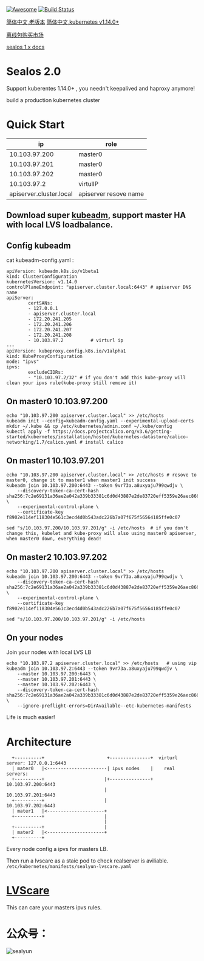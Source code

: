 [![Awesome](https://cdn.rawgit.com/sindresorhus/awesome/d7305f38d29fed78fa85652e3a63e154dd8e8829/media/badge.svg)](https://github.com/fanux/sealos)
[![Build Status](https://cloud.drone.io/api/badges/fanux/sealos/status.svg)](https://cloud.drone.io/fanux/sealos)

[简体中文,老版本](https://sealyun.com/post/sealos/)
[简体中文,kubernetes v1.14.0+](https://sealyun.com/post/super-kubeadm/)

[离线包购买市场](http://store.lameleg.com/)

[sealos 1.x docs](https://github.com/fanux/sealos/tree/v1.14.0)

# Sealos 2.0
Support kuberentes 1.14.0+ , you needn't keepalived and haproxy anymore!

build a production kubernetes cluster

# Quick Start
|ip | role|
| --- | --- |
| 10.103.97.200 | master0|
| 10.103.97.201 | master0|
| 10.103.97.202 | master0|
| 10.103.97.2 | virtulIP|
| apiserver.cluster.local | apiserver resove name|


## Download super [kubeadm](https://github.com/fanux/kube/releases/tag/v0.0.30-kubeadm-lvscare), support master HA with local LVS loadbalance.

## Config kubeadm
cat kubeadm-config.yaml :
```
apiVersion: kubeadm.k8s.io/v1beta1
kind: ClusterConfiguration
kubernetesVersion: v1.14.0
controlPlaneEndpoint: "apiserver.cluster.local:6443" # apiserver DNS name
apiServer:
        certSANs:
        - 127.0.0.1
        - apiserver.cluster.local
        - 172.20.241.205
        - 172.20.241.206
        - 172.20.241.207
        - 172.20.241.208
        - 10.103.97.2          # virturl ip
---
apiVersion: kubeproxy.config.k8s.io/v1alpha1
kind: KubeProxyConfiguration
mode: "ipvs"
ipvs:
        excludeCIDRs: 
        - "10.103.97.2/32" # if you don't add this kube-proxy will clean your ipvs rule(kube-proxy still remove it)
```
## On master0 10.103.97.200
```
echo "10.103.97.200 apiserver.cluster.local" >> /etc/hosts
kubeadm init --config=kubeadm-config.yaml --experimental-upload-certs  
mkdir ~/.kube && cp /etc/kubernetes/admin.conf ~/.kube/config
kubectl apply -f https://docs.projectcalico.org/v3.6/getting-started/kubernetes/installation/hosted/kubernetes-datastore/calico-networking/1.7/calico.yaml # install calico
```

## On master1 10.103.97.201
```
echo "10.103.97.200 apiserver.cluster.local" >> /etc/hosts # resove to master0, change it to master1 when master1 init success
kubeadm join 10.103.97.200:6443 --token 9vr73a.a8uxyaju799qwdjv \
    --discovery-token-ca-cert-hash sha256:7c2e69131a36ae2a042a339b33381c6d0d43887e2de83720eff5359e26aec866 \
    --experimental-control-plane \
    --certificate-key f8902e114ef118304e561c3ecd4d0b543adc226b7a07f675f56564185ffe0c07 

sed "s/10.103.97.200/10.103.97.201/g" -i /etc/hosts  # if you don't change this, kubelet and kube-proxy will also using master0 apiserver, when master0 down, everything dead!
```

## On master2 10.103.97.202
```
echo "10.103.97.200 apiserver.cluster.local" >> /etc/hosts
kubeadm join 10.103.97.200:6443 --token 9vr73a.a8uxyaju799qwdjv \
    --discovery-token-ca-cert-hash sha256:7c2e69131a36ae2a042a339b33381c6d0d43887e2de83720eff5359e26aec866 \
    --experimental-control-plane \
    --certificate-key f8902e114ef118304e561c3ecd4d0b543adc226b7a07f675f56564185ffe0c07  

sed "s/10.103.97.200/10.103.97.201/g" -i /etc/hosts
```

## On your nodes
Join your nodes with local LVS LB 
```
echo "10.103.97.2 apiserver.cluster.local" >> /etc/hosts   # using vip
kubeadm join 10.103.97.2:6443 --token 9vr73a.a8uxyaju799qwdjv \
    --master 10.103.97.200:6443 \
    --master 10.103.97.201:6443 \
    --master 10.103.97.202:6443 \
    --discovery-token-ca-cert-hash sha256:7c2e69131a36ae2a042a339b33381c6d0d43887e2de83720eff5359e26aec866 \
    --ignore-preflight-errors=DirAvailable--etc-kubernetes-manifests
```
Life is much easier!   

# Architecture
```
  +----------+                       +---------------+  virturl server: 127.0.0.1:6443
  | mater0   |<----------------------| ipvs nodes    |    real servers:
  +----------+                      |+---------------+            10.103.97.200:6443
                                    |                             10.103.97.201:6443
  +----------+                      |                             10.103.97.202:6443
  | mater1   |<---------------------+
  +----------+                      |
                                    |
  +----------+                      |
  | mater2   |<---------------------+
  +----------+
```

Every node config a ipvs for masters LB.

Then run a lvscare as a staic pod to check realserver is aviliable. `/etc/kubernetes/manifests/sealyun-lvscare.yaml`

# [LVScare](https://github.com/fanux/LVScare)
This can care your masters ipvs rules.

# 公众号：
![sealyun](https://sealyun.com/kubernetes-qrcode.jpg)

